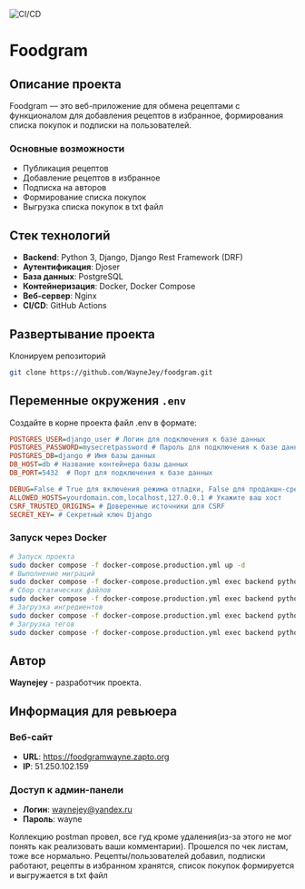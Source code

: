![CI/CD](https://github.com/Waynejey/foodgram/actions/workflows/main.yml/badge.svg)

# Foodgram

## Описание проекта

Foodgram — это веб-приложение для обмена рецептами с функционалом для добавления рецептов в избранное, формирования списка покупок и подписки на пользователей.

### Основные возможности
- Публикация рецептов
- Добавление рецептов в избранное
- Подписка на авторов
- Формирование списка покупок
- Выгрузка списка покупок в txt файл

## Стек технологий

- **Backend**: Python 3, Django, Django Rest Framework (DRF)
- **Аутентификация**: Djoser
- **База данных**: PostgreSQL
- **Контейнеризация**: Docker, Docker Compose
- **Веб-сервер**: Nginx
- **CI/CD**: GitHub Actions

## Развертывание проекта

Клонируем репозиторий

```bash
git clone https://github.com/WayneJey/foodgram.git
```


## Переменные окружения `.env`
Создайте в корне проекта файл .env в формате:

```ini
POSTGRES_USER=django_user # Логин для подключения к базе данных
POSTGRES_PASSWORD=mysecretpassword # Пароль для подключения к базе данных
POSTGRES_DB=django # Имя базы данных
DB_HOST=db # Название контейнера базы данных
DB_PORT=5432  # Порт для подключения к базе данных

DEBUG=False # True для включения режима отладки, False для продакшн-среды
ALLOWED_HOSTS=yourdomain.com,localhost,127.0.0.1 # Укажите ваш хост
CSRF_TRUSTED_ORIGINS= # Доверенные источники для CSRF
SECRET_KEY= # Секретный ключ Django
```

### Запуск через Docker

```bash
# Запуск проекта
sudo docker compose -f docker-compose.production.yml up -d
# Выполнение миграций
sudo docker compose -f docker-compose.production.yml exec backend python manage.py migrate
# Сбор статических файлов
sudo docker compose -f docker-compose.production.yml exec backend python manage.py collectstatic --no-input
# Загрузка ингредиентов
sudo docker compose -f docker-compose.production.yml exec backend python manage.py load_ingredients
# Загрузка тегов
sudo docker compose -f docker-compose.production.yml exec backend python manage.py load_tags
```

## Автор

**Waynejey** - разработчик проекта.


## Информация для ревьюера

### Веб-сайт
- **URL**: https://foodgramwayne.zapto.org
- **IP**: 51.250.102.159

### Доступ к админ-панели
- **Логин**: waynejey@yandex.ru
- **Пароль**: wayne

Коллекцию postman провел, все гуд кроме удаления(из-за этого не мог понять как реализовать ваши комментарии). Прошелся по чек листам, тоже все нормально. Рецепты/пользователей добавил, подписки работают, рецепты в избранном хранятся, список покупок формируется и выгружается в txt файл
